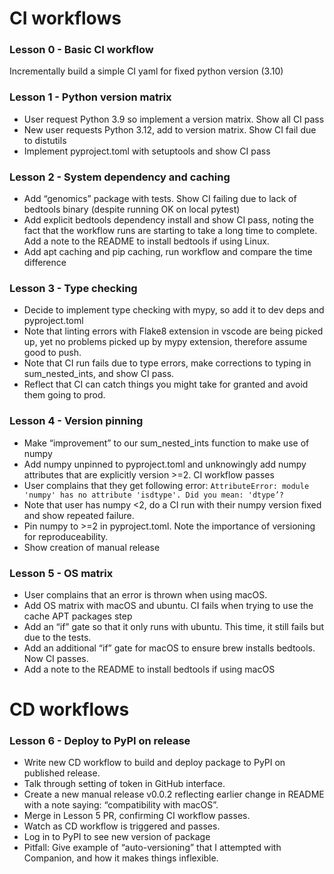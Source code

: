 # CI workflows

### Lesson 0 - Basic CI workflow
Incrementally build a simple CI yaml for fixed python version (3.10)

### Lesson 1 - Python version matrix
* User request Python 3.9 so implement a version matrix. Show all CI pass
* New user requests Python 3.12, add to version matrix. Show CI fail due to distutils
* Implement pyproject.toml with setuptools and show CI pass

### Lesson 2 - System dependency and caching
* Add “genomics” package with tests. Show CI failing due to lack of bedtools binary (despite running OK on local pytest)
* Add explicit bedtools dependency install and show CI pass, noting the fact that the workflow runs are starting to take a long time to complete. Add a note to the README to install bedtools if using Linux.
* Add apt caching and pip caching, run workflow and compare the time difference

### Lesson 3 - Type checking
* Decide to implement type checking with mypy, so add it to dev deps and pyproject.toml
* Note that linting errors with Flake8 extension in vscode are being picked up, yet no problems picked up by mypy extension, therefore assume good to push.
* Note that CI run fails due to type errors, make corrections to typing in sum_nested_ints, and show CI pass.
* Reflect that CI can catch things you might take for granted and avoid them going to prod.

### Lesson 4 - Version pinning
* Make “improvement” to our sum_nested_ints function to make use of numpy
* Add numpy unpinned to pyproject.toml and unknowingly add numpy attributes that are explicitly version >=2. CI workflow passes
* User complains that they get following error: `AttributeError: module 'numpy' has no attribute 'isdtype'. Did you mean: 'dtype’?`
* Note that user has numpy <2, do a CI run with their numpy version fixed and show repeated failure.
* Pin numpy to >=2 in pyproject.toml. Note the importance of versioning for reproduceability.
* Show creation of manual release

### Lesson 5 - OS matrix
* User complains that an error is thrown when using macOS.
* Add OS matrix with macOS and ubuntu. CI fails when trying to use the cache APT packages step
* Add an “if” gate so that it only runs with ubuntu. This time, it still fails but due to the tests.
* Add an additional “if” gate for macOS to ensure brew installs bedtools. Now CI passes.
* Add a note to the README to install bedtools if using macOS

# CD workflows

### Lesson 6 - Deploy to PyPI on release
* Write new CD workflow to build and deploy package to PyPI on published release.
* Talk through setting of token in GitHub interface.
* Create a new manual release v0.0.2 reflecting earlier change in README with a note saying: “compatibility with macOS”.
* Merge in Lesson 5 PR, confirming CI workflow passes.
* Watch as CD workflow is triggered and passes.
* Log in to PyPI to see new version of package
* Pitfall: Give example of “auto-versioning” that I attempted with Companion, and how it makes things inflexible.
